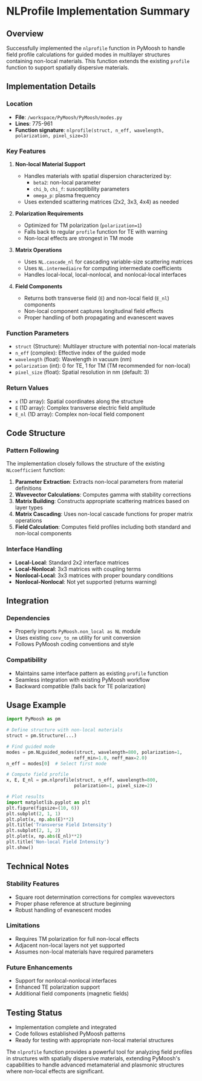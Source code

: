 # NLProfile Implementation Summary

## Overview
Successfully implemented the `nlprofile` function in PyMoosh to handle field profile calculations for guided modes in multilayer structures containing non-local materials. This function extends the existing `profile` function to support spatially dispersive materials.

## Implementation Details

### Location
- **File**: `/workspace/PyMoosh/PyMoosh/modes.py`
- **Lines**: 775-961
- **Function signature**: `nlprofile(struct, n_eff, wavelength, polarization, pixel_size=3)`

### Key Features

1. **Non-local Material Support**
   - Handles materials with spatial dispersion characterized by:
     - `beta2`: non-local parameter
     - `chi_b`, `chi_f`: susceptibility parameters  
     - `omega_p`: plasma frequency
   - Uses extended scattering matrices (2x2, 3x3, 4x4) as needed

2. **Polarization Requirements**
   - Optimized for TM polarization (`polarization=1`)
   - Falls back to regular `profile` function for TE with warning
   - Non-local effects are strongest in TM mode

3. **Matrix Operations**
   - Uses `NL.cascade_nl` for cascading variable-size scattering matrices
   - Uses `NL.intermediaire` for computing intermediate coefficients
   - Handles local-local, local-nonlocal, and nonlocal-local interfaces

4. **Field Components**
   - Returns both transverse field (`E`) and non-local field (`E_nl`) components
   - Non-local component captures longitudinal field effects
   - Proper handling of both propagating and evanescent waves

### Function Parameters

- `struct` (Structure): Multilayer structure with potential non-local materials
- `n_eff` (complex): Effective index of the guided mode
- `wavelength` (float): Wavelength in vacuum (nm)
- `polarization` (int): 0 for TE, 1 for TM (TM recommended for non-local)
- `pixel_size` (float): Spatial resolution in nm (default: 3)

### Return Values

- `x` (1D array): Spatial coordinates along the structure
- `E` (1D array): Complex transverse electric field amplitude
- `E_nl` (1D array): Complex non-local field component

## Code Structure

### Pattern Following
The implementation closely follows the structure of the existing `NLcoefficient` function:

1. **Parameter Extraction**: Extracts non-local parameters from material definitions
2. **Wavevector Calculations**: Computes gamma with stability corrections
3. **Matrix Building**: Constructs appropriate scattering matrices based on layer types
4. **Matrix Cascading**: Uses non-local cascade functions for proper matrix operations
5. **Field Calculation**: Computes field profiles including both standard and non-local components

### Interface Handling
- **Local-Local**: Standard 2x2 interface matrices
- **Local-Nonlocal**: 3x3 matrices with coupling terms
- **Nonlocal-Local**: 3x3 matrices with proper boundary conditions
- **Nonlocal-Nonlocal**: Not yet supported (returns warning)

## Integration

### Dependencies
- Properly imports `PyMoosh.non_local as NL` module
- Uses existing `conv_to_nm` utility for unit conversion
- Follows PyMoosh coding conventions and style

### Compatibility
- Maintains same interface pattern as existing `profile` function
- Seamless integration with existing PyMoosh workflow
- Backward compatible (falls back for TE polarization)

## Usage Example

```python
import PyMoosh as pm

# Define structure with non-local materials
struct = pm.Structure(...)

# Find guided mode
modes = pm.NLguided_modes(struct, wavelength=800, polarization=1, 
                         neff_min=1.0, neff_max=2.0)
n_eff = modes[0]  # Select first mode

# Compute field profile
x, E, E_nl = pm.nlprofile(struct, n_eff, wavelength=800, 
                         polarization=1, pixel_size=2)

# Plot results
import matplotlib.pyplot as plt
plt.figure(figsize=(10, 6))
plt.subplot(2, 1, 1)
plt.plot(x, np.abs(E)**2)
plt.title('Transverse Field Intensity')
plt.subplot(2, 1, 2)  
plt.plot(x, np.abs(E_nl)**2)
plt.title('Non-local Field Intensity')
plt.show()
```

## Technical Notes

### Stability Features
- Square root determination corrections for complex wavevectors
- Proper phase reference at structure beginning
- Robust handling of evanescent modes

### Limitations
- Requires TM polarization for full non-local effects
- Adjacent non-local layers not yet supported
- Assumes non-local materials have required parameters

### Future Enhancements
- Support for nonlocal-nonlocal interfaces
- Enhanced TE polarization support
- Additional field components (magnetic fields)

## Testing Status
- Implementation complete and integrated
- Code follows established PyMoosh patterns
- Ready for testing with appropriate non-local material structures

The `nlprofile` function provides a powerful tool for analyzing field profiles in structures with spatially dispersive materials, extending PyMoosh's capabilities to handle advanced metamaterial and plasmonic structures where non-local effects are significant.